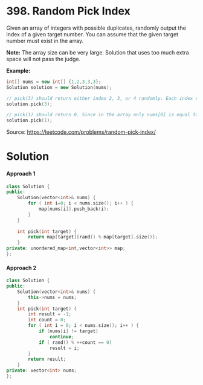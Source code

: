 # 398. Random Pick Index

Given an array of integers with possible duplicates, randomly output the index of a given target number. You can assume that the given target number must exist in the array.

**Note:**
The array size can be very large. Solution that uses too much extra space will not pass the judge.

**Example:**

```c++
int[] nums = new int[] {1,2,3,3,3};
Solution solution = new Solution(nums);

// pick(3) should return either index 2, 3, or 4 randomly. Each index should have equal probability of returning.
solution.pick(3);

// pick(1) should return 0. Since in the array only nums[0] is equal to 1.
solution.pick(1);
```

Source: https://leetcode.com/problems/random-pick-index/



# Solution

#### Approach 1

```c++
class Solution {
public:
    Solution(vector<int>& nums) {
        for ( int i=0; i < nums.size(); i++ ) {
            map[nums[i]].push_back(i);
        }
    }
    
    int pick(int target) {
        return map[target][rand() % map[target].size()];
    }
private: unordered_map<int,vector<int>> map;
};
```

#### Approach 2

```c++
class Solution {
public:
    Solution(vector<int>& nums) {
        this->nums = nums;
    }
    int pick(int target) {
        int result = -1;
        int count = 0;
        for ( int i = 0; i < nums.size(); i++ ) {
            if (nums[i] != target)
                continue;
            if ( rand() % ++count == 0)
                result = i;            
        }
        return result;
    }
private: vector<int> nums;
};
```

